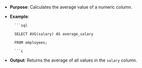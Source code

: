 - **Purpose**: Calculates the average value of a numeric column.
- **Example**:
		
		```sql

		SELECT AVG(salary) AS average_salary

		FROM employees;

		```c
		

- **Output**: Returns the average of all values in the `salary` column.
